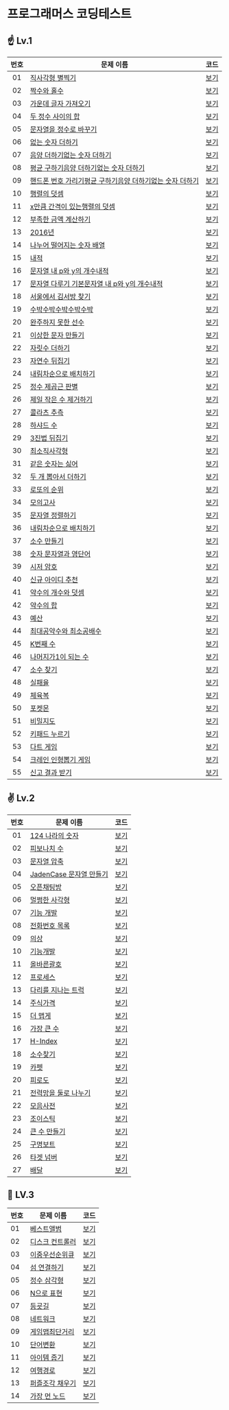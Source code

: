 # 프로그래머스 코딩테스트

## ☝ Lv.1

| 번호 | 문제 이름                                                                                       | 코드                    |
|:--:|---------------------------------------------------------------------------------------------|-----------------------|
| 01 | [직사각형 별찍기](https://programmers.co.kr/learn/courses/30/lessons/12969)                        | [보기](./Lv.1/12969.js) |
| 02 | [짝수와 홀수](https://programmers.co.kr/learn/courses/30/lessons/12937)                          | [보기](./Lv.1/12937.js) |
| 03 | [가운데 글자 가져오기](https://programmers.co.kr/learn/courses/30/lessons/12903)                     | [보기](./Lv.1/12903.js) |
| 04 | [두 정수 사이의 합](https://programmers.co.kr/learn/courses/30/lessons/12912)                      | [보기](./Lv.1/12912.js) |
| 05 | [문자열을 정수로 바꾸기](https://programmers.co.kr/learn/courses/30/lessons/12925)                    | [보기](./Lv.1/12925.js) |
| 06 | [없는 숫자 더하기](https://programmers.co.kr/learn/courses/30/lessons/86051)                       | [보기](./Lv.1/86051.js) |
| 07 | [음양 더하기없는 숫자 더하기](https://programmers.co.kr/learn/courses/30/lessons/76501)                 | [보기](./Lv.1/76501.js) |
| 08 | [평균 구하기음양 더하기없는 숫자 더하기](https://programmers.co.kr/learn/courses/30/lessons/12944)           | [보기](./Lv.1/12944.js) |
| 09 | [핸드폰 번호 가리기평균 구하기음양 더하기없는 숫자 더하기](https://programmers.co.kr/learn/courses/30/lessons/12948) | [보기](./Lv.1/12948.js) |
| 10 | [행렬의 덧셈](https://programmers.co.kr/learn/courses/30/lessons/12950)                          | [보기](./Lv.1/12950.js) |
| 11 | [x만큼 간격이 있는행렬의 덧셈](https://programmers.co.kr/learn/courses/30/lessons/12954)                | [보기](./Lv.1/12954.js) |
| 12 | [부족한 금액 계산하기](https://programmers.co.kr/learn/courses/30/lessons/82612)                     | [보기](./Lv.1/82612.js) |
| 13 | [2016년](https://programmers.co.kr/learn/courses/30/lessons/12901)                           | [보기](./Lv.1/12901.js) |
| 14 | [나누어 떨어지는 숫자 배열](https://programmers.co.kr/learn/courses/30/lessons/12910)                  | [보기](./Lv.1/12910.js) |
| 15 | [내적](https://programmers.co.kr/learn/courses/30/lessons/70128)                              | [보기](./Lv.1/70128.js) |
| 16 | [문자열 내 p와 y의 개수내적](https://programmers.co.kr/learn/courses/30/lessons/70128)                | [보기](./Lv.1/70128.js) |
| 17 | [문자열 다루기 기본문자열 내 p와 y의 개수내적](https://programmers.co.kr/learn/courses/30/lessons/70128)      | [보기](./Lv.1/70128.js) |
| 18 | [서울에서 김서방 찾기](https://programmers.co.kr/learn/courses/30/lessons/12919)                     | [보기](./Lv.1/12919.js) |
| 19 | [수박수박수박수박수박](https://programmers.co.kr/learn/courses/30/lessons/12922)                      | [보기](./Lv.1/12922.js) |
| 20 | [완주하지 못한 선수](https://programmers.co.kr/learn/courses/30/lessons/42576)                      | [보기](./Lv.1/42576.js) |
| 21 | [이상한 문자 만들기](https://programmers.co.kr/learn/courses/30/lessons/12930)                      | [보기](./Lv.1/12930.js) |
| 22 | [자릿수 더하기](https://programmers.co.kr/learn/courses/30/lessons/12931)                         | [보기](./Lv.1/12931.js) |
| 23 | [자연수 뒤집기](https://programmers.co.kr/learn/courses/30/lessons/12932)                         | [보기](./Lv.1/12932.js) |
| 24 | [내림차순으로 배치하기](https://programmers.co.kr/learn/courses/30/lessons/12933)                     | [보기](./Lv.1/12933.js) |
| 25 | [정수 제곱근 판별](https://programmers.co.kr/learn/courses/30/lessons/12934)                       | [보기](./Lv.1/12934.js) |
| 26 | [제일 작은 수 제거하기](https://programmers.co.kr/learn/courses/30/lessons/12935)                    | [보기](./Lv.1/12935.js) |
| 27 | [콜라츠 추측](https://programmers.co.kr/learn/courses/30/lessons/12943)                          | [보기](./Lv.1/12943.js) |
| 28 | [하샤드 수](https://programmers.co.kr/learn/courses/30/lessons/12947)                           | [보기](./Lv.1/12947.js) |
| 29 | [3진법 뒤집기](https://programmers.co.kr/learn/courses/30/lessons/68935)                         | [보기](./Lv.1/68935.js) |
| 30 | [최소직사각형](https://programmers.co.kr/learn/courses/30/lessons/86491)                          | [보기](./Lv.1/86491.js) |
| 31 | [같은 숫자는 싫어](https://programmers.co.kr/learn/courses/30/lessons/12906)                       | [보기](./Lv.1/12906.js) |
| 32 | [두 개 뽑아서 더하기](https://programmers.co.kr/learn/courses/30/lessons/68644)                     | [보기](./Lv.1/68644.js) |
| 33 | [로또의 순위](https://programmers.co.kr/learn/courses/30/lessons/77484)                          | [보기](./Lv.1/77484.js) |
| 34 | [모의고사](https://programmers.co.kr/learn/courses/30/lessons/42840)                            | [보기](./Lv.1/42840.js) |
| 35 | [문자열 정렬하기](https://programmers.co.kr/learn/courses/30/lessons/12915)                        | [보기](./Lv.1/12915.js) |
| 36 | [내림차순으로 배치하기](https://programmers.co.kr/learn/courses/30/lessons/12917)                     | [보기](./Lv.1/12917.js) |
| 37 | [소수 만들기](https://programmers.co.kr/learn/courses/30/lessons/12977)                          | [보기](./Lv.1/12977.js) |
| 38 | [숫자 문자열과 영단어](https://programmers.co.kr/learn/courses/30/lessons/81301)                     | [보기](./Lv.1/81301.js) |
| 39 | [시저 암호](https://programmers.co.kr/learn/courses/30/lessons/12926)                           | [보기](./Lv.1/12926.js) |
| 40 | [신규 아이디 추천](https://programmers.co.kr/learn/courses/30/lessons/72410)                       | [보기](./Lv.1/72410.js) |
| 41 | [약수의 개수와 덧셈](https://programmers.co.kr/learn/courses/30/lessons/77884)                      | [보기](./Lv.1/77884.js) |
| 42 | [약수의 합](https://programmers.co.kr/learn/courses/30/lessons/12928)                           | [보기](./Lv.1/12928.js) |
| 43 | [예산](https://programmers.co.kr/learn/courses/30/lessons/12982)                              | [보기](./Lv.1/12982.js) |
| 44 | [최대공약수와 최소공배수](https://programmers.co.kr/learn/courses/30/lessons/12940)                    | [보기](./Lv.1/12940.js) |
| 45 | [K번째 수](https://programmers.co.kr/learn/courses/30/lessons/42748)                           | [보기](./Lv.1/42748.js) |
| 46 | [나머지가1이 되는 수](https://programmers.co.kr/learn/courses/30/lessons/87389)                     | [보기](./Lv.1/87389.js) |
| 47 | [소수 찾기](https://programmers.co.kr/learn/courses/30/lessons/12921)                           | [보기](./Lv.1/12921.js) |
| 48 | [실패율](https://programmers.co.kr/learn/courses/30/lessons/42889)                             | [보기](./Lv.1/42889.js) |
| 49 | [체육복](https://programmers.co.kr/learn/courses/30/lessons/42862)                             | [보기](./Lv.1/42862.js) |
| 50 | [포켓몬](https://programmers.co.kr/learn/courses/30/lessons/1845)                              | [보기](./Lv.1/1845.js)  |
| 51 | [비밀지도](https://programmers.co.kr/learn/courses/30/lessons/17681)                            | [보기](./Lv.1/17681.js) |
| 52 | [키패드 누르기](https://programmers.co.kr/learn/courses/30/lessons/67256)                         | [보기](./Lv.1/67256.js) |
| 53 | [다트 게임](https://programmers.co.kr/learn/courses/30/lessons/17682)                           | [보기](./Lv.1/17682.js) |
| 54 | [크레인 인형뽑기 게임](https://programmers.co.kr/learn/courses/30/lessons/64061)                     | [보기](./Lv.1/64061.js) |
| 55 | [신고 결과 받기](https://programmers.co.kr/learn/courses/30/lessons/92334)                        | [보기](./Lv.1/92334.js) |

## ✌ Lv.2

| 번호 | 문제 이름                                                                          | 코드                    |
|:--:|--------------------------------------------------------------------------------|-----------------------|
| 01 | [124 나라의 숫자](https://programmers.co.kr/learn/courses/30/lessons/12899)         | [보기](./Lv.2/12899.js) |
| 02 | [피보나치 수](https://programmers.co.kr/learn/courses/30/lessons/12945)             | [보기](./Lv.2/12945.js) |
| 03 | [문자열 압축](https://programmers.co.kr/learn/courses/30/lessons/60057)             | [보기](./Lv.2/60057.js) |
| 04 | [JadenCase 문자열 만들기](https://programmers.co.kr/learn/courses/30/lessons/12951)  | [보기](./Lv.2/12951.js) |
| 05 | [오픈채팅방](https://programmers.co.kr/learn/courses/30/lessons/42888)              | [보기](./Lv.2/42888.js) |
| 06 | [멀쩡한 사각형](https://programmers.co.kr/learn/courses/30/lessons/62048)            | [보기](./Lv.2/62048.js) |
| 07 | [기능 개발](https://programmers.co.kr/learn/courses/30/lessons/42586)              | [보기](./Lv.2/42586.js) |
| 08 | [전화번호 목록](https://school.programmers.co.kr/learn/courses/30/lessons/42577)     | [보기](./Lv.2/42577.js) |
| 09 | [의상](https://school.programmers.co.kr/learn/courses/30/lessons/42578)          | [보기](./Lv.2/42578.js) |
| 10 | [기능개발](https://school.programmers.co.kr/learn/courses/30/lessons/42586)        | [보기](./Lv.2/42586.js) |
| 11 | [올바른괄호](https://school.programmers.co.kr/learn/courses/30/lessons/12909)       | [보기](./Lv.2/12909.js) |
| 12 | [프로세스](https://school.programmers.co.kr/learn/courses/30/lessons/42587)        | [보기](./Lv.2/42587.js) |
| 13 | [다리를 지나는 트럭](https://school.programmers.co.kr/learn/courses/30/lessons/42583)  | [보기](./Lv.2/42583.js) |
| 14 | [주식가격](https://school.programmers.co.kr/learn/courses/30/lessons/42584)        | [보기](./Lv.2/42584.js) |
| 15 | [더 맵게](https://school.programmers.co.kr/learn/courses/30/lessons/42626)        | [보기](./Lv.2/42626.js) |
| 16 | [가장 큰 수](https://school.programmers.co.kr/learn/courses/30/lessons/42746)      | [보기](./Lv.2/42746.js) |
| 17 | [H-Index](https://school.programmers.co.kr/learn/courses/30/lessons/42747)     | [보기](./Lv.2/42747.js) |
| 18 | [소수찾기](https://school.programmers.co.kr/learn/courses/30/lessons/42839)        | [보기](./Lv.2/42839.js) |
| 19 | [카펫](https://school.programmers.co.kr/learn/courses/30/lessons/42842)          | [보기](./Lv.2/42842.js) |
| 20 | [피로도](https://school.programmers.co.kr/learn/courses/30/lessons/87946)         | [보기](./Lv.2/87946.js) |
| 21 | [전력망을 둘로 나누기](https://school.programmers.co.kr/learn/courses/30/lessons/86971) | [보기](./Lv.2/86971.js) |
| 22 | [모음사전](https://school.programmers.co.kr/learn/courses/30/lessons/84512)        | [보기](./Lv.2/84512.js) |
| 23 | [조이스틱](https://school.programmers.co.kr/learn/courses/30/lessons/42860)        | [보기](./Lv.2/42860.js) |
| 24 | [큰 수 만들기](https://school.programmers.co.kr/learn/courses/30/lessons/42883)     | [보기](./Lv.2/42883.js) |
| 25 | [구명보트](https://school.programmers.co.kr/learn/courses/30/lessons/42885)        | [보기](./Lv.2/42885.js) |
| 26 | [타겟 넘버](https://school.programmers.co.kr/learn/courses/30/lessons/43165)       | [보기](./Lv.2/43165.js) |
| 27 | [배달](https://school.programmers.co.kr/learn/courses/30/lessons/12978)          | [보기](./Lv.2/12978.js) |

## 🎯 LV.3

| 번호 | 문제 이름                                                                       | 코드                    |
|----|-----------------------------------------------------------------------------|-----------------------|
| 01 | [베스트앨범](https://school.programmers.co.kr/learn/courses/30/lessons/42579)    | [보기](./Lv.3/42579.js) |
| 02 | [디스크 컨트롤러](https://school.programmers.co.kr/learn/courses/30/lessons/42627) | [보기](./Lv.3/42627.js) |
| 03 | [이중우선순위큐](https://school.programmers.co.kr/learn/courses/30/lessons/42628)  | [보기](./Lv.3/42628.js) | 
| 04 | [섬 연결하기](https://school.programmers.co.kr/learn/courses/30/lessons/42861)   | [보기](./Lv.3/42861.js) | 
| 05 | [정수 삼각형](https://school.programmers.co.kr/learn/courses/30/lessons/43105)   | [보기](./Lv.3/43105.js) | 
| 06 | [N으로 표현](https://school.programmers.co.kr/learn/courses/30/lessons/42895)   | [보기](./Lv.3/42895.js) | 
| 07 | [등굣길](https://school.programmers.co.kr/learn/courses/30/lessons/42898)      | [보기](./Lv.3/42898.js) | 
| 08 | [네트워크](https://school.programmers.co.kr/learn/courses/30/lessons/43162)     | [보기](./Lv.3/43162.js) | 
| 09 | [게임맵최단거리](https://school.programmers.co.kr/learn/courses/30/lessons/1844)   | [보기](./Lv.3/1844.js)  | 
| 10 | [단어변환](https://school.programmers.co.kr/learn/courses/30/lessons/43163)     | [보기](./Lv.3/43163.js) | 
| 11 | [아이템 줍기](https://school.programmers.co.kr/learn/courses/30/lessons/87694)   | [보기](./Lv.3/87694.js) | 
| 12 | [여행경로](https://school.programmers.co.kr/learn/courses/30/lessons/43164)     | [보기](./Lv.3/43164.js) | 
| 13 | [퍼즐조각 채우기](https://school.programmers.co.kr/learn/courses/30/lessons/84021) | [보기](./Lv.3/84021.js) | 
| 14 | [가장 먼 노드](https://school.programmers.co.kr/learn/courses/30/lessons/49189)  | [보기](./Lv.3/49189.js) | 